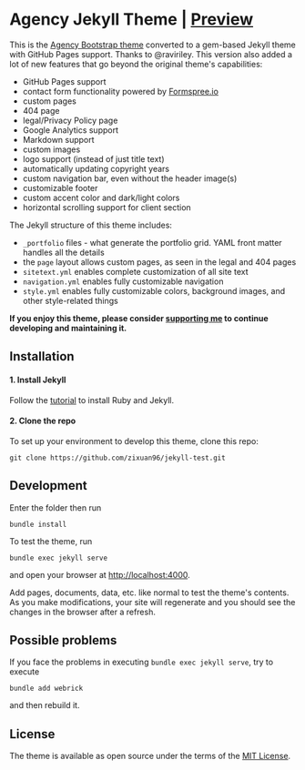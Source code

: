 # Agency Jekyll Theme | [Preview](https://zixuan96.github.io/jekyll-test/)

This is the [Agency Bootstrap theme](https://startbootstrap.com/themes/agency/) converted to a gem-based Jekyll theme with GitHub Pages support. Thanks to @raviriley. This version also added a lot of new features that go beyond the original theme's capabilities:

-   GitHub Pages support
-   contact form functionality powered by [Formspree.io](https://formspree.io)
-   custom pages
-   404 page
-   legal/Privacy Policy page
-   Google Analytics support
-   Markdown support
-   custom images
-   logo support (instead of just title text)
-   automatically updating copyright years
-   custom navigation bar, even without the header image(s)
-   customizable footer
-   custom accent color and dark/light colors
-   horizontal scrolling support for client section

The Jekyll structure of this theme includes:

-   `_portfolio` files - what generate the portfolio grid. YAML front matter handles all the details
-   the `page` layout allows custom pages, as seen in the legal and 404 pages
-   `sitetext.yml` enables complete customization of all site text
-   `navigation.yml` enables fully customizable navigation
-   `style.yml` enables fully customizable colors, background images, and other style-related things

**If you enjoy this theme, please consider [supporting me](https://www.paypal.me/raviriley) to continue developing and maintaining it.**

## Installation

#### 1. Install Jekyll
Follow the [tutorial](https://jekyllrb.com/docs/installation/) to install Ruby and Jekyll.

#### 2. Clone the repo

To set up your environment to develop this theme, clone this repo:

```shell
git clone https://github.com/zixuan96/jekyll-test.git
```

## Development

Enter the folder then run
```shell
bundle install
```
To test the theme, run
```shell
bundle exec jekyll serve
```
and open your browser at [http://localhost:4000](http://localhost:4000).

Add pages, documents, data, etc. like normal to test the theme's contents. As you make modifications, your site will regenerate and you should see the changes in the browser after a refresh.

## Possible problems
If you face the problems in executing `bundle exec jekyll serve`, try to execute
```shell
bundle add webrick
```
and then rebuild it.

## License

The theme is available as open source under the terms of the [MIT License](https://opensource.org/licenses/MIT).
